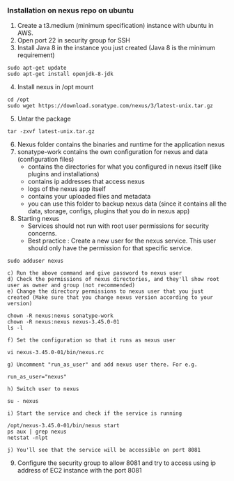 ### Installation on nexus repo on ubuntu

1) Create a t3.medium (minimum specification) instance with ubuntu in AWS.
2) Open port 22 in security group for SSH
3) Install Java 8 in the instance you just created (Java 8 is the minimum requirement)
```
sudo apt-get update
sudo apt-get install openjdk-8-jdk
```
4) Install nexus in /opt mount
```
cd /opt
sudo wget https://download.sonatype.com/nexus/3/latest-unix.tar.gz
```
5) Untar the package
```
tar -zxvf latest-unix.tar.gz
```
6) Nexus folder contains the binaries and runtime for the application nexus
7) sonatype-work contains the own configuration for nexus and data (configuration files)
    * contains the directories for what you configured in nexus itself (like plugins and installations)
    * contains ip addresses that access nexus
    * logs of the nexus app itself 
    * contains your uploaded files and metadata
    * you can use this folder to backup nexus data (since it contains all the data, storage, configs, plugins that you do in nexus app)
8) Starting nexus 
    * Services should not run with root user permissions for security concerns.
    * Best practice : Create a new user for the nexus service. This user should only have the permission for that specific service.
```
sudo adduser nexus
```
    c) Run the above command and give password to nexus user
    d) Check the permissions of nexus directories, and they'll show root user as owner and group (not recommended)
    e) Change the directory permissions to nexus user that you just created (Make sure that you change nexus version according to your version)
```
chown -R nexus:nexus sonatype-work
chown -R nexus:nexus nexus-3.45.0-01
ls -l
```
    f) Set the configuration so that it runs as nexus user
```
vi nexus-3.45.0-01/bin/nexus.rc
```
    g) Uncomment "run_as_user" and add nexus user there. For e.g.
```
run_as_user="nexus"
```
    h) Switch user to nexus
```
su - nexus
```
    i) Start the service and check if the service is running
```
/opt/nexus-3.45.0-01/bin/nexus start
ps aux | grep nexus
netstat -nlpt
```
    j) You'll see that the service will be accessible on port 8081
9) Configure the security group to allow 8081 and try to access using ip address of EC2 instance with the port 8081